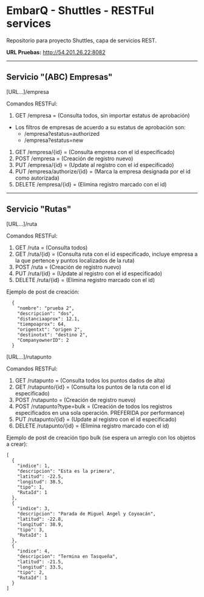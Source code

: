 EmbarQ - Shuttles - RESTFul services
======

Repositorio para proyecto Shuttles, capa de servicios REST.

**URL Pruebas:** http://54.201.26.22:8082

-------

Servicio "(ABC) Empresas"
-------------------------
[URL...]/empresa

Comandos RESTFul:   
1. GET /empresa = (Consulta todos, sin importar estatus de aprobación)  
  * Los filtros de empresas de acuerdo a su estatus de aprobación son:
    * /empresa?estatus=authorized
    * /empresa?estatus=new
1. GET /empresa/{id} = (Consulta empresa con el id especificado)  
1. POST /empresa = (Creación de registro nuevo)  
1. PUT /empresa/{id} = (Update al registro con el id especificado)  
1. PUT /empresa/authorize/{id} = (Marca la empresa designada por el id como autorizada)
1. DELETE /empresa/{id} = (Elimina registro marcado con el id)  


---------

Servicio "Rutas"
-------------------------
[URL...]/ruta

Comandos RESTFul:   
1. GET /ruta = (Consulta todos)  
1. GET /ruta/{id} = (Consulta ruta con el id especificado, incluye empresa a la que pertence y puntos localizados de la ruta)  
1. POST /ruta = (Creación de registro nuevo)  
1. PUT /ruta/{id} = (Update al registro con el id especificado)  
1. DELETE /ruta/{id} = (Elimina registro marcado con el id)  

Ejemplo de post de creación:

      {
        "nombre": "prueba 2",
        "descripcion": "dos",
        "distanciaaprox": 12.1,
        "tiempoaprox": 64,
        "origentxt": "origen 2",
        "destinotxt": "destino 2",
        "CompanyownerID": 2
      }

[URL...]/rutapunto

Comandos RESTFul:   
1. GET /rutapunto = (Consulta todos los puntos dados de alta)  
1. GET /rutapunto/{id} = (Consulta los puntos de la ruta con el id especificado)  
1. POST /rutapunto = (Creación de registro nuevo)  
1. POST /rutapunto?type=bulk = (Creación de todos los registros especificados en una sola operación. PREFERIDA por performance)  
1. PUT /rutapunto/{id} = (Update al registro con el id especificado)  
1. DELETE /rutapunto/{id} = (Elimina registro marcado con el id) 

Ejemplo de post de creación tipo bulk (se espera un arreglo con los objetos a crear):

    [
      {
        "indice": 1,
        "descripcion": "Esta es la primera",
        "latitud": -22.5,
        "longitud": 38.5,
        "tipo": 1,
        "RutaId": 1
      },
      {
        "indice": 3,
        "descripcion": "Parada de Miguel Angel y Coyoacán",
        "latitud": -22.8,
        "longitud": 38.9,
        "tipo": 3,
        "RutaId": 1
      },
      {
        "indice": 4,
        "descripcion": "Termina en Tasqueña",
        "latitud": -21.5,
        "longitud": 33.5,
        "tipo": 2,
        "RutaId": 1
      }
    ]